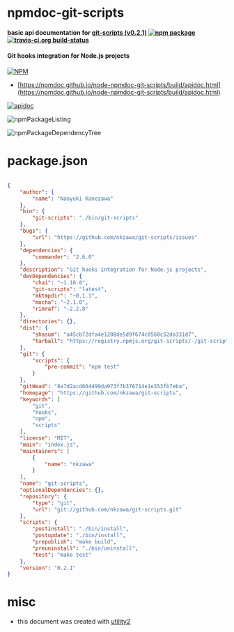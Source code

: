 # npmdoc-git-scripts

#### basic api documentation for  [git-scripts (v0.2.1)](https://github.com/nkzawa/git-scripts)  [![npm package](https://img.shields.io/npm/v/npmdoc-git-scripts.svg?style=flat-square)](https://www.npmjs.org/package/npmdoc-git-scripts) [![travis-ci.org build-status](https://api.travis-ci.org/npmdoc/node-npmdoc-git-scripts.svg)](https://travis-ci.org/npmdoc/node-npmdoc-git-scripts)

#### Git hooks integration for Node.js projects

[![NPM](https://nodei.co/npm/git-scripts.png?downloads=true&downloadRank=true&stars=true)](https://www.npmjs.com/package/git-scripts)

- [https://npmdoc.github.io/node-npmdoc-git-scripts/build/apidoc.html](https://npmdoc.github.io/node-npmdoc-git-scripts/build/apidoc.html)

[![apidoc](https://npmdoc.github.io/node-npmdoc-git-scripts/build/screenCapture.buildCi.browser.%252Ftmp%252Fbuild%252Fapidoc.html.png)](https://npmdoc.github.io/node-npmdoc-git-scripts/build/apidoc.html)

![npmPackageListing](https://npmdoc.github.io/node-npmdoc-git-scripts/build/screenCapture.npmPackageListing.svg)

![npmPackageDependencyTree](https://npmdoc.github.io/node-npmdoc-git-scripts/build/screenCapture.npmPackageDependencyTree.svg)



# package.json

```json

{
    "author": {
        "name": "Naoyuki Kanezawa"
    },
    "bin": {
        "git-scripts": "./bin/git-scripts"
    },
    "bugs": {
        "url": "https://github.com/nkzawa/git-scripts/issues"
    },
    "dependencies": {
        "commander": "2.6.0"
    },
    "description": "Git hooks integration for Node.js projects",
    "devDependencies": {
        "chai": "~1.10.0",
        "git-scripts": "latest",
        "mktmpdir": "~0.1.1",
        "mocha": "~2.1.0",
        "rimraf": "~2.2.8"
    },
    "directories": {},
    "dist": {
        "shasum": "a45cb72dfa4e1208de5d9f674c0560c52da331d7",
        "tarball": "https://registry.npmjs.org/git-scripts/-/git-scripts-0.2.1.tgz"
    },
    "git": {
        "scripts": {
            "pre-commit": "npm test"
        }
    },
    "gitHead": "8e7d2acd664d99da973f7b376714e1e353fb7eba",
    "homepage": "https://github.com/nkzawa/git-scripts",
    "keywords": [
        "git",
        "hooks",
        "npm",
        "scripts"
    ],
    "license": "MIT",
    "main": "index.js",
    "maintainers": [
        {
            "name": "nkzawa"
        }
    ],
    "name": "git-scripts",
    "optionalDependencies": {},
    "repository": {
        "type": "git",
        "url": "git://github.com/nkzawa/git-scripts.git"
    },
    "scripts": {
        "postinstall": "./bin/install",
        "postupdate": "./bin/install",
        "prepublish": "make build",
        "preuninstall": "./bin/uninstall",
        "test": "make test"
    },
    "version": "0.2.1"
}
```



# misc
- this document was created with [utility2](https://github.com/kaizhu256/node-utility2)
